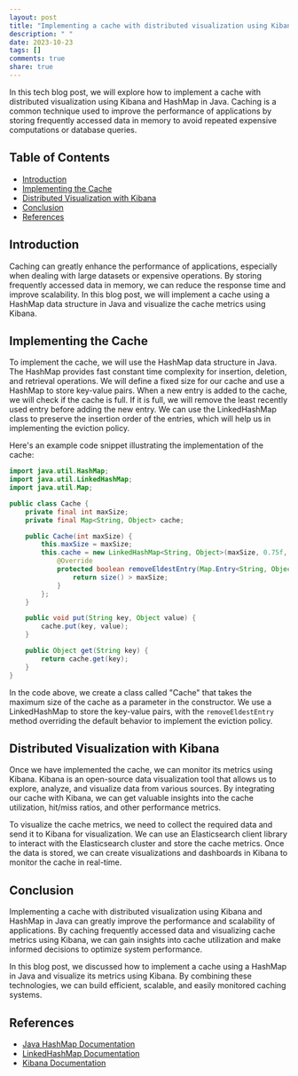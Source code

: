 ```yaml
---
layout: post
title: "Implementing a cache with distributed visualization using Kibana and HashMap in Java"
description: " "
date: 2023-10-23
tags: []
comments: true
share: true
---
```


In this tech blog post, we will explore how to implement a cache with distributed visualization using Kibana and HashMap in Java. Caching is a common technique used to improve the performance of applications by storing frequently accessed data in memory to avoid repeated expensive computations or database queries. 

## Table of Contents
- [Introduction](#introduction)
- [Implementing the Cache](#implementing-the-cache)
- [Distributed Visualization with Kibana](#distributed-visualization-with-kibana)
- [Conclusion](#conclusion)
- [References](#references)

## Introduction
Caching can greatly enhance the performance of applications, especially when dealing with large datasets or expensive operations. By storing frequently accessed data in memory, we can reduce the response time and improve scalability. In this blog post, we will implement a cache using a HashMap data structure in Java and visualize the cache metrics using Kibana.

## Implementing the Cache
To implement the cache, we will use the HashMap data structure in Java. The HashMap provides fast constant time complexity for insertion, deletion, and retrieval operations. We will define a fixed size for our cache and use a HashMap to store key-value pairs. When a new entry is added to the cache, we will check if the cache is full. If it is full, we will remove the least recently used entry before adding the new entry. We can use the LinkedHashMap class to preserve the insertion order of the entries, which will help us in implementing the eviction policy.

Here's an example code snippet illustrating the implementation of the cache:

```java
import java.util.HashMap;
import java.util.LinkedHashMap;
import java.util.Map;

public class Cache {
    private final int maxSize;
    private final Map<String, Object> cache;

    public Cache(int maxSize) {
        this.maxSize = maxSize;
        this.cache = new LinkedHashMap<String, Object>(maxSize, 0.75f, true) {
            @Override
            protected boolean removeEldestEntry(Map.Entry<String, Object> eldest) {
                return size() > maxSize;
            }
        };
    }

    public void put(String key, Object value) {
        cache.put(key, value);
    }

    public Object get(String key) {
        return cache.get(key);
    }
}
```

In the code above, we create a class called "Cache" that takes the maximum size of the cache as a parameter in the constructor. We use a LinkedHashMap to store the key-value pairs, with the `removeEldestEntry` method overriding the default behavior to implement the eviction policy.

## Distributed Visualization with Kibana
Once we have implemented the cache, we can monitor its metrics using Kibana. Kibana is an open-source data visualization tool that allows us to explore, analyze, and visualize data from various sources. By integrating our cache with Kibana, we can get valuable insights into the cache utilization, hit/miss ratios, and other performance metrics.

To visualize the cache metrics, we need to collect the required data and send it to Kibana for visualization. We can use an Elasticsearch client library to interact with the Elasticsearch cluster and store the cache metrics. Once the data is stored, we can create visualizations and dashboards in Kibana to monitor the cache in real-time.

## Conclusion
Implementing a cache with distributed visualization using Kibana and HashMap in Java can greatly improve the performance and scalability of applications. By caching frequently accessed data and visualizing cache metrics using Kibana, we can gain insights into cache utilization and make informed decisions to optimize system performance.

In this blog post, we discussed how to implement a cache using a HashMap in Java and visualize its metrics using Kibana. By combining these technologies, we can build efficient, scalable, and easily monitored caching systems.

## References
- [Java HashMap Documentation](https://docs.oracle.com/en/java/javase/11/docs/api/java.base/java/util/HashMap.html)
- [LinkedHashMap Documentation](https://docs.oracle.com/en/java/javase/11/docs/api/java.base/java/util/LinkedHashMap.html)
- [Kibana Documentation](https://www.elastic.co/guide/en/kibana/current/index.html)